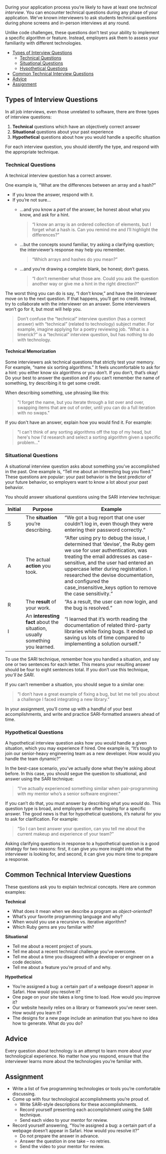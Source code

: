 During your application process you’re likely to have at least one *technical interview*. You can encounter technical questions during any phase of your application. We’ve known interviewers to ask students technical questions during phone screens and in-person interviews at any round.

Unlike code challenges, these questions don’t test your ability to implement a specific algorithm or feature. Instead, employers ask them to assess your familiarity with different technologies.

- [Types of Interview Questions](#types-of-interview-questions)
  - [Technical Questions](#technical-questions)
  - [Situational Questions](#situational-questions)
  - [Hypothetical Questions](#hypothetical-questions)
- [Common Technical Interview Questions](#common-technical-interview-questions)
- [Advice](#advice)
- [Assignment](#assignment)

## Types of Interview Questions

In all job interviews, even those unrelated to software, there are three types of interview questions:

1. **Technical** questions which have an objectively correct answer
2. **Situational** questions about your past experience
3. **Hypothetical** questions about how you would handle a specific situation

For each interview question, you should identify the type, and respond with the appropriate technique.

### Technical Questions

A technical interview question has a correct answer.

One example is, “What are the differences between an array and a hash?”

- If you know the answer, respond with it.
- If you’re not sure…
	- …and you know a _part_ of the answer, be honest about what you know, and ask for a hint.

	  > “I know an array is an ordered collection of elements, but I forget what a hash is. Can you remind me and I’ll highlight the differences?”

	- …but the concepts sound familiar, try asking a clarifying question; the interviewer’s response may help you remember.

	  > “Which arrays and hashes do you mean?”

	- …and you’re drawing a complete blank, be honest; don’t guess.

	  > “I don’t remember what those are. Could you ask the question another way or give me a hint in the right direction?”

The worst thing you can do is say, “I don’t know,” and have the interviewer move on to the next question. If that happens, you’ll get no credit. Instead, try to collaborate with the interviewer on an answer. Some interviewers won’t go for it, but most will help you.

> Don’t confuse the “technical” interview question (has a correct answer) with “technical” (related to technology) subject matter. For example, imagine applying for a poetry reviewing job. “What is a limerick?” is a “technical” interview question, but has nothing to do with technology.

#### Technical Memorization

Some interviewers ask technical questions that strictly test your memory. For example, “name six sorting algorithms.” It feels uncomfortable to ask for a hint: you either know six algorithms or you don’t. If you don’t, that’s okay! Do your best to answer the question and if you can’t remember the name of something, try describing it to get some credit.

When describing something, use phrasing like this:

>"I forget the name, but you iterate through a list over and over, swapping items that are out of order, until you can do a full iteration with no swaps."

If you don't have an answer, explain how you would find it. For example:

>"I can't think of any sorting algorithms off the top of my head, but here's how I'd research and select a sorting algorithm given a specific problem..."

### Situational Questions

A situational interview question asks about something you’ve accomplished in the past. One example is, “Tell me about an interesting bug you fixed.” These questions are popular: your past behavior is the best predictor of your future behavior, so employers want to know a lot about your past behavior.

You should answer situational questions using the SARI interview technique:

| Initial | Purpose                                                                     | Example                                                                                                                                                                                                                                                                                                                                                     |
|---------|-----------------------------------------------------------------------------|-------------------------------------------------------------------------------------------------------------------------------------------------------------------------------------------------------------------------------------------------------------------------------------------------------------------------------------------------------------|
| S       | The **situation** you’re describing.                                        | “We got a bug report that one user couldn’t log in, even though they were entering their password correctly.”                                                                                                                                                                                                                                               |
| A       | The actual **action** you took.                                             | “After using pry to debug the issue, I determined that ‘devise’, the Ruby gem we use for user authentication, was treating the email addresses as case-sensitive, and the user had entered an uppercase letter during registration. I researched the devise documentation, and configured the case_insensitive_keys option to remove the case sensitivity.” |
| R       | The **result** of your work.                                                | “As a result, the user can now login, and the bug is resolved.”                                                                                                                                                                                                                                                                                             |
| I       | An **interesting fact** about the situation, usually something you learned. | “I learned that it’s worth reading the documentation of related third-party libraries while fixing bugs. It ended up saving us lots of time compared to implementing a solution ourself.”                                                                                                                                                                   |

To use the SARI technique, remember how you handled a situation, and say one or two sentences for each letter. This means your resulting answer should be four to eight sentences total. If you don’t use this technique, _you’ll be SARI_.

If you can’t remember a situation, you should segue to a similar one:

> “I don’t have a great example of fixing a bug, but let me tell you about a challenge I faced integrating a new library.”

In your assignment, you’ll come up with a handful of your best accomplishments, and write and practice SARI-formatted answers ahead of time.

### Hypothetical Questions

A hypothetical interview question asks how you *would* handle a given situation, which you may experience if hired. One example is, “It’s tough to join our senior-heavy engineering team as a new developer. How would you handle the team dynamic?”

In the best-case scenario, you’ve actually done what they’re asking about before. In this case, you should segue the question to situational, and answer using the SARI technique:

> “I’ve actually experienced something similar when pair-programming with my mentor who’s a senior software engineer.”

If you can’t do that, you must answer by describing what you *would* do. This question type is broad, and employers are often hoping for a specific answer. The good news is that for hypothetical questions, it’s natural for you to ask for clarification. For example:

> “So I can best answer your question, can you tell me about the current makeup and experience of your team?”

Asking clarifying questions in response to a hypothetical question is a good strategy for two reasons: first, it can give you more insight into what the interviewer is looking for, and second, it can give you more time to prepare a response.

## Common Technical Interview Questions

These questions ask you to explain technical concepts. Here are common examples:

**Technical**

- What does it mean when we describe a program as *object-oriented*?
- What’s your favorite programming language and why?
- When would you use a recursive vs. iterative algorithm?
- Which Ruby gems are you familiar with?

**Situational**

- Tell me about a recent project of yours.
- Tell me about a recent technical challenge you’ve overcome.
- Tell me about a time you disagreed with a developer or engineer on a code decision.
- Tell me about a feature you’re proud of and why.

**Hypothetical**

- You’re assigned a bug: a certain part of a webpage doesn’t appear in Safari. How would you resolve it?
- One page on your site takes a long time to load. How would you improve it?
- Our website heavily relies on a library or framework you’ve never seen. How would you learn it?
- The designs for a new page include an animation that you have no idea how to generate. What do you do?

## Advice

Every question about technology is an attempt to learn more about your technological experience. No matter how you respond, ensure that the interviewer learns more about the technologies you’re familiar with.

## Assignment

- Write a list of five programming technologies or tools you’re comfortable discussing.
- Come up with four technological accomplishments you’re proud of.
  - Write SARI-style descriptions for these accomplishments.
  - Record yourself presenting each accomplishment using the SARI technique.
  - Send each video to your mentor for review.
- Record yourself answering, “You’re assigned a bug: a certain part of a webpage doesn’t appear in Safari. How would you resolve it?”
  - Do not prepare the answer in advance.
  - Answer the question in one take – no retries.
  - Send the video to your mentor for review.
